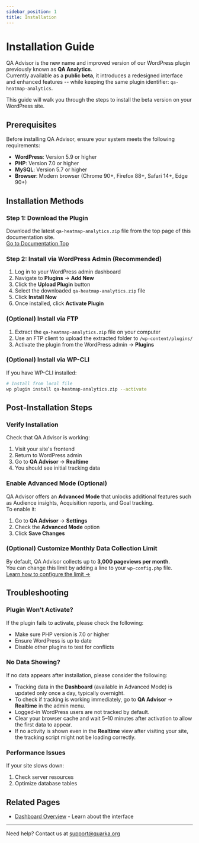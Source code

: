 ```yaml
---
sidebar_position: 1
title: Installation
---
```


# Installation Guide

QA Advisor is the new name and improved version of our WordPress plugin previously known as **QA Analytics**.  
Currently available as a **public beta**, it introduces a redesigned interface and enhanced features -- while keeping the same plugin identifier: `qa-heatmap-analytics`.

This guide will walk you through the steps to install the beta version on your WordPress site.


## Prerequisites

Before installing QA Advisor, ensure your system meets the following requirements:

- **WordPress**: Version 5.9 or higher
- **PHP**: Version 7.0 or higher
- **MySQL**: Version 5.7 or higher
- **Browser**: Modern browser (Chrome 90+, Firefox 88+, Safari 14+, Edge 90+)

## Installation Methods

### Step 1: Download the Plugin

Download the latest `qa-heatmap-analytics.zip` file from the top page of this documentation site.  
[Go to Documentation Top](/)

### Step 2: Install via WordPress Admin (Recommended)

1. Log in to your WordPress admin dashboard
2. Navigate to **Plugins** → **Add New**
3. Click the **Upload Plugin** button
4. Select the downloaded `qa-heatmap-analytics.zip` file
5. Click **Install Now**
6. Once installed, click **Activate Plugin**

### (Optional) Install via FTP

1. Extract the `qa-heatmap-analytics.zip` file on your computer
2. Use an FTP client to upload the extracted folder to `/wp-content/plugins/`
3. Activate the plugin from the WordPress admin → **Plugins**

### (Optional) Install via WP-CLI

If you have WP-CLI installed:

```bash
# Install from local file
wp plugin install qa-heatmap-analytics.zip --activate

```

## Post-Installation Steps

### Verify Installation

Check that QA Advisor is working:
1. Visit your site's frontend
2. Return to WordPress admin
3. Go to **QA Advisor** → **Realtime**
4. You should see initial tracking data

### Enable Advanced Mode (Optional)

QA Advisor offers an **Advanced Mode** that unlocks additional features such as Audience insights, Acquisition reports, and Goal tracking.  
To enable it:

1. Go to **QA Advisor** → **Settings**  
2. Check the **Advanced Mode** option  
3. Click **Save Changes**

### (Optional) Customize Monthly Data Collection Limit

By default, QA Advisor collects up to **3,000 pageviews per month**.  
You can change this limit by adding a line to your `wp-config.php` file.  
[Learn how to configure the limit →](/docs/user-manual/getting-started/set-data-limit-wpconfig)


## Troubleshooting

### Plugin Won’t Activate?

If the plugin fails to activate, please check the following:

- Make sure PHP version is 7.0 or higher  
- Ensure WordPress is up to date  
- Disable other plugins to test for conflicts

### No Data Showing?

If no data appears after installation, please consider the following:

- Tracking data in the **Dashboard** (available in Advanced Mode) is updated only once a day, typically overnight.
- To check if tracking is working immediately, go to **QA Advisor** → **Realtime** in the admin menu.
- Logged-in WordPress users are not tracked by default.
- Clear your browser cache and wait 5–10 minutes after activation to allow the first data to appear.
- If no activity is shown even in the **Realtime** view after visiting your site, the tracking script might not be loading correctly.

### Performance Issues

If your site slows down:
1. Check server resources
2. Optimize database tables


## Related Pages

- [Dashboard Overview](/docs/user-manual/screens-and-operations/dashboard) - Learn about the interface

---

Need help? Contact us at support@quarka.org
